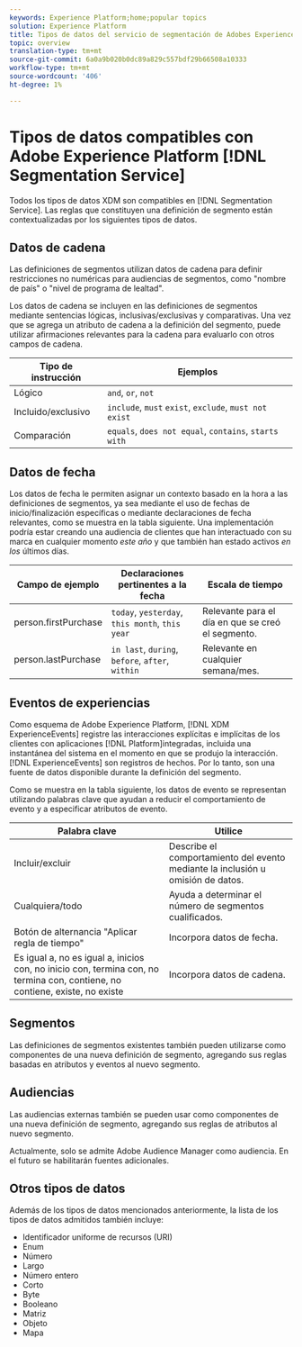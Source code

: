 ```yaml
---
keywords: Experience Platform;home;popular topics
solution: Experience Platform
title: Tipos de datos del servicio de segmentación de Adobes Experience Platform
topic: overview
translation-type: tm+mt
source-git-commit: 6a0a9b020b0dc89a829c557bdf29b66508a10333
workflow-type: tm+mt
source-wordcount: '406'
ht-degree: 1%

---
```



# Tipos de datos compatibles con Adobe Experience Platform [!DNL Segmentation Service]

Todos los tipos de datos XDM son compatibles en [!DNL Segmentation Service]. Las reglas que constituyen una definición de segmento están contextualizadas por los siguientes tipos de datos.

## Datos de cadena

Las definiciones de segmentos utilizan datos de cadena para definir restricciones no numéricas para audiencias de segmentos, como &quot;nombre de país&quot; o &quot;nivel de programa de lealtad&quot;.

Los datos de cadena se incluyen en las definiciones de segmentos mediante sentencias lógicas, inclusivas/exclusivas y comparativas. Una vez que se agrega un atributo de cadena a la definición del segmento, puede utilizar afirmaciones relevantes para la cadena para evaluarlo con otros campos de cadena.

| Tipo de instrucción | Ejemplos |
| -------------- | -------- |
| Lógico | `and`, `or`, `not` |
| Incluido/exclusivo | `include`, `must` `exist`, `exclude`, `must not exist` |
| Comparación | `equals`, `does not equal`, `contains`, `starts with` |

## Datos de fecha

Los datos de fecha le permiten asignar un contexto basado en la hora a las definiciones de segmentos, ya sea mediante el uso de fechas de inicio/finalización específicas o mediante declaraciones de fecha relevantes, como se muestra en la tabla siguiente. Una implementación podría estar creando una audiencia de clientes que han interactuado con su marca en cualquier momento *este año* y que también han estado activos *en los* últimos días.

| Campo de ejemplo | Declaraciones pertinentes a la fecha | Escala de tiempo |
| ------------- | ------------------------ | --------- |
| person.firstPurchase | `today`, `yesterday`, `this month`, `this year` | Relevante para el día en que se creó el segmento. |
| person.lastPurchase | `in last`, `during`, `before`, `after`, `within` | Relevante en cualquier semana/mes. |

## Eventos de experiencias

Como esquema de Adobe Experience Platform, [!DNL XDM ExperienceEvents] registre las interacciones explícitas e implícitas de los clientes con aplicaciones [!DNL Platform]integradas, incluida una instantánea del sistema en el momento en que se produjo la interacción. [!DNL ExperienceEvents] son registros de hechos. Por lo tanto, son una fuente de datos disponible durante la definición del segmento.

Como se muestra en la tabla siguiente, los datos de evento se representan utilizando palabras clave que ayudan a reducir el comportamiento de evento y a especificar atributos de evento.

| Palabra clave | Utilice  |
| ------- | --- |
| Incluir/excluir | Describe el comportamiento del evento mediante la inclusión u omisión de datos. |
| Cualquiera/todo | Ayuda a determinar el número de segmentos cualificados. |
| Botón de alternancia &quot;Aplicar regla de tiempo&quot; | Incorpora datos de fecha. |
| Es igual a, no es igual a, inicios con, no inicio con, termina con, no termina con, contiene, no contiene, existe, no existe | Incorpora datos de cadena. |

## Segmentos

Las definiciones de segmentos existentes también pueden utilizarse como componentes de una nueva definición de segmento, agregando sus reglas basadas en atributos y eventos al nuevo segmento.

## Audiencias

Las audiencias externas también se pueden usar como componentes de una nueva definición de segmento, agregando sus reglas de atributos al nuevo segmento.

Actualmente, solo se admite Adobe Audience Manager como audiencia. En el futuro se habilitarán fuentes adicionales.

## Otros tipos de datos

Además de los tipos de datos mencionados anteriormente, la lista de los tipos de datos admitidos también incluye:

- Identificador uniforme de recursos (URI)
- Enum
- Número
- Largo
- Número entero
- Corto
- Byte
- Booleano
- Matriz
- Objeto
- Mapa